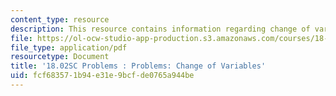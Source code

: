 ```yaml
---
content_type: resource
description: This resource contains information regarding change of variables.
file: https://ol-ocw-studio-app-production.s3.amazonaws.com/courses/18-02sc-multivariable-calculus-fall-2010/fcf683571b94e31e9bcfde0765a944be_MIT18_02SC_pb_53_quest.pdf
file_type: application/pdf
resourcetype: Document
title: '18.02SC Problems : Problems: Change of Variables'
uid: fcf68357-1b94-e31e-9bcf-de0765a944be
---
```

